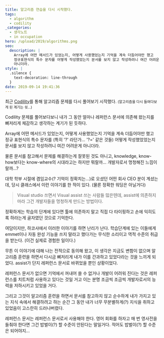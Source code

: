 ```yaml
---
title: 알고리즘 연습을 다시 시작했다.
tags:
  - algorithm
  - codility
_categories:
  - 생각노트
  - in occupation
hero: /upload/2019/algorithms.png
seo:
  description: |
    Array에 어떤 메서드가 있었는지, 어떻게 사용했었는지 기억을 계속 더듬어야만 했고
    정규표현식의 특수 문자를 어떻게 작성했었는지 문서를 보지 않고 작성하려니 여간 어려운게
    아니더라.
style: |
  .silence {
    text-decoration: line-through
  }
date: 2019-09-14 19:41:36
---
```



최근 [Codility](https://codility.com)를 통해 알고리즘 문제를 다시 풀어보기 시작했다.
<small class="silence">(알고리즘을 다시 들여다보게 된 계기는 쉿...)</small>

Codility 문제를 풀어보다보니 내가 그 동안 얼마나 레퍼런스 문서에 의존해 왔는지를 뼈저리게
체감하고 생각하는 계기가 된 듯하다.

Array에 어떤 메서드가 있었는지, 어떻게 사용했었는지 기억을 계속 더듬어야만 했고 정규
표현식의 특수 문자를 (특히 '?' 라던가... '?=' 같은 것들) 어떻게 작성했었었는지 문서를 보지
않고 작성하려니 여간 어려운게 아니더라.

물론 문서를 참고해서 문제를 해결하는게 잘못된 것도 아니고, knowledge, know-how보다는
know-where의 시대라고는 하지만 뭐랄까... 개발자로서 멍청해진 느낌이랄까...?

대학 학부 시절에 겸임교수(? 기억이 정확치는...)로 오셨던 어떤 회사 CEO 분이 계셨는데,
당시 클래스에서 이런 이야기를 한 적이 있다. (물론 정확한 워딩은 아닐거다)

> Visual studio 쓰면서 Visual assist 쓰는 사람들 많은텐데, assist에 의존하지마라
> 그건 개발자들을 멍청하게 만드는 방법이다.

정확하게는 학습의 단계에 있다면 툴에 의존하지 말고 직접 다 타이핑하고 손에 익히도록 하라는게
골자였던 것으로 기억한다.

여담이지만, 하코사에서 이러한 이야기를 하면 난리가 난다. 학습단계에 있는 이들에게 emmet이나
자동 완성 기능을 쓰지 말라고 했다가는 무식한 소리이고 역적 수준의 취급을 받는다. (이건
실제로 경험한 일이다.)

무튼 이 이야기에 대해 나는 전적으로 동의해 왔고, 이 생각은 지금도 변함이 없으며 알고리즘
훈련을 하면서 다시금 뼈저리게 내가 이를 간과하고 있었다라는 것을 느끼게 되었다. assist가 단지
레퍼런스 문서로 바뀌었을 뿐인 상황이었다.

레퍼런스 문서가 없으면 기억에서 꺼내어 쓸 수 없거나 개발이 어려워 진다는 것은 레퍼런스를
치트처럼 사용하고 있다는 것일 거고 이는 분명 조금씩 조금씩 개발자로서의 능력을 저하시키고
있었을 거다.

그리고 그것이 알고리즘 훈련을 하면서 문서를 참고하지 않고 순수하게 내가 가지고 있는 지식
속에서 해결하려고 하는 순간 그 동안 내가 너무 무분별하게(?) 지식을 취하고 있었음이 고스란히
드러나버렸다.

레퍼런스 문서는 레퍼런스 문서로서 사용해야 한다. 영어 회화를 하자고 매 번 영사전을 들춰야
한다면 그건 밥벌이(?) 할 수준이 안된다는 말일거다. 적어도 밥벌이(?) 할 수준은 되어야지...
